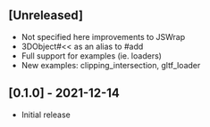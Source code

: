 ## [Unreleased]

- Not specified here improvements to JSWrap
- 3DObject#<< as an alias to #add
- Full support for examples (ie. loaders)
- New examples: clipping_intersection, gltf_loader

## [0.1.0] - 2021-12-14

- Initial release

